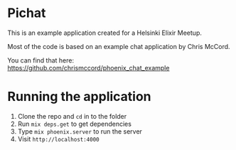 # Pichat

This is an example application created for a Helsinki Elixir Meetup.

Most of the code is based on an example chat application by Chris McCord.

You can find that here: https://github.com/chrismccord/phoenix_chat_example 

# Running the application

1. Clone the repo and `cd` in to the folder
2. Run `mix deps.get` to get dependencies
3. Type `mix phoenix.server` to run the server
4. Visit `http://localhost:4000`
